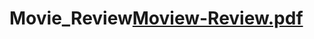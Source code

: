 # Movie_Review[Moview-Review.pdf](https://github.com/DhruvMorey/Movie_Review/files/11712989/Moview-Review.pdf)
